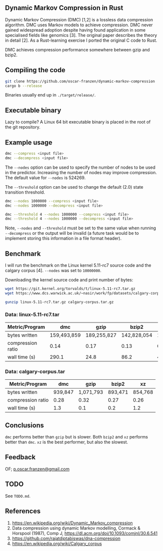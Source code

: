 ## Dynamic Markov Compression in Rust
Dynamic Markov Compression (DMC) [1,2] is a lossless data compression
algorithm. DMC uses Markov models to achieve compression. DMC never
gained widespread adoption despite having found application in some
specialised fields like genomics [3]. The original paper describes the
theory in detail [2]. As a Rust-learning exercise I ported the
original C code to Rust.

DMC achieves compression performance somewhere between gzip and bzip2.

## Compiling the code
```bash
git clone https://github.com/oscar-franzen/dynamic-markov-compression
cargo b --release
```
Binaries usually end up in `./target/release/`.

## Executable binary
Lazy to compile? A Linux 64 bit executable binary is placed in the
root of the git repository.

## Example usage
```bash
dmc --compress <input file>
dmc --decompress <input file>
```

The `--nodes` option can be used to specify the number of nodes to be
used in the predictor. Increasing the number of nodes may improve
compression. The default value for `--nodes` is 524269.

The `--threshold` option can be used to change the default (2.0) state
transition threshold.

```bash
dmc --nodes 1000000 --compress <input file>
dmc --nodes 1000000 --decompress <input file>

dmc --threshold 4 --nodes 1000000 --compress <input file>
dmc --threshold 4 --nodes 1000000 --decompress <input file>
```

Note, `--nodes` and `--threshold` must be set to the same value when
running `--decompress` or the output will be invalid (a future task
would be to implement storing this information in a file format
header).

## Benchmark
I will run the benchmark on the Linux kernel 5.11-rc7 source code and
the calgary corpus [4]. `--nodes` was set to `10000000`.

Downloading the kernel source code and print number of bytes:

```bash
wget https://git.kernel.org/torvalds/t/linux-5.11-rc7.tar.gz
wget https://www.dcs.warwick.ac.uk/~nasir/work/fp/datasets/calgary-corpus.tar.gz

gunzip linux-5.11-rc7.tar.gz calgary-corpus.tar.gz
```

### Data: linux-5.11-rc7.tar

Metric/Program     | dmc         | gzip        | bzip2       | xz
------------------ | ------------| ----------- | ----------- | -----------
bytes written      | 159,493,859 | 189,255,827 | 142,828,054 | 121,553,932
compression ratio  | 0.14        | 0.17        | 0.13        | 0.11
wall time (s)      | 290.1       | 24.8        | 86.2        | 403.6

### Data: calgary-corpus.tar

Metric/Program    | dmc     | gzip      | bzip2   | xz
----------------- | ------- | --------- | ------- | -------
bytes written     | 939,847 | 1,071,793 | 893,471 | 854,768
compression ratio | 0.28    | 0.32      | 0.27    | 0.26
wall time (s)     | 1.3     | 0.1       | 0.2     | 1.2

## Conclusions
`dmc` performs better than `gzip` but is slower. Both `bzip2` and `xz`
performs better than `dmc`. `xz` is the best performer, but also the slowest.

## Feedback
OF; <p.oscar.franzen@gmail.com>

## TODO
See `TODO.md`.

## References
1. https://en.wikipedia.org/wiki/Dynamic_Markov_compression
2. Data compression using dynamic Markov modelling, Cormack &
   Horspool (1987), Comp J, https://dl.acm.org/doi/10.1093/comjnl/30.6.541
3. https://github.com/rajatdiptabiswas/dna-compression
4. https://en.wikipedia.org/wiki/Calgary_corpus
